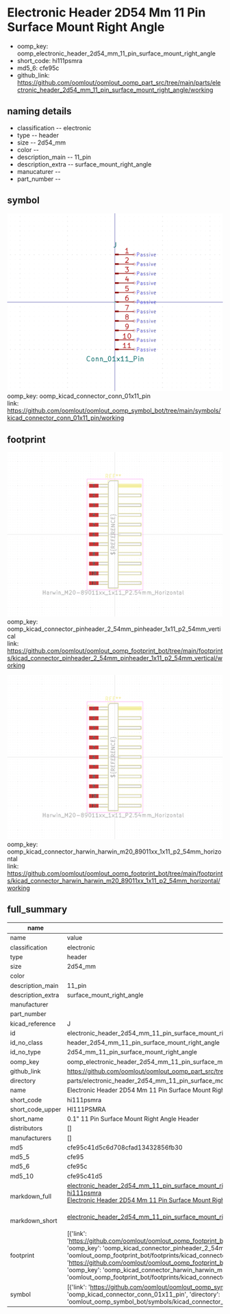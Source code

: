 # Electronic Header 2D54 Mm 11 Pin Surface Mount Right Angle

  
* oomp_key: oomp_electronic_header_2d54_mm_11_pin_surface_mount_right_angle 
* short_code: hi111psmra
* md5_6: cfe95c  
* github_link: https://github.com/oomlout/oomlout_oomp_part_src/tree/main/parts/electronic_header_2d54_mm_11_pin_surface_mount_right_angle/working  
## naming details
* classification -- electronic
* type -- header
* size -- 2d54_mm
* color -- 
* description_main -- 11_pin
* description_extra -- surface_mount_right_angle
* manucaturer -- 
* part_number -- 



## symbol

![](symbol/0/working/working_600.png)  
oomp_key: oomp_kicad_connector_conn_01x11_pin  
link: https://github.com/oomlout/oomlout_oomp_symbol_bot/tree/main/symbols/kicad_connector_conn_01x11_pin/working  

## footprint

![](footprint/0/working/working_600.png)  
oomp_key: oomp_kicad_connector_pinheader_2_54mm_pinheader_1x11_p2_54mm_vertical  
link: https://github.com/oomlout/oomlout_oomp_footprint_bot/tree/main/footprints/kicad_connector_pinheader_2_54mm_pinheader_1x11_p2_54mm_vertical/working  

![](footprint/0/working/working_600.png)  
oomp_key: oomp_kicad_connector_harwin_harwin_m20_89011xx_1x11_p2_54mm_horizontal  
link: https://github.com/oomlout/oomlout_oomp_footprint_bot/tree/main/footprints/kicad_connector_harwin_harwin_m20_89011xx_1x11_p2_54mm_horizontal/working  

## full_summary
| name | value | 
| --- | --- | 
| name | value | 
| classification | electronic | 
| type | header | 
| size | 2d54_mm | 
| color |  | 
| description_main | 11_pin | 
| description_extra | surface_mount_right_angle | 
| manufacturer |  | 
| part_number |  | 
| kicad_reference | J | 
| id | electronic_header_2d54_mm_11_pin_surface_mount_right_angle | 
| id_no_class | header_2d54_mm_11_pin_surface_mount_right_angle | 
| id_no_type | 2d54_mm_11_pin_surface_mount_right_angle | 
| oomp_key | oomp_electronic_header_2d54_mm_11_pin_surface_mount_right_angle | 
| github_link | https://github.com/oomlout/oomlout_oomp_part_src/tree/main/parts/electronic_header_2d54_mm_11_pin_surface_mount_right_angle/working | 
| directory | parts/electronic_header_2d54_mm_11_pin_surface_mount_right_angle | 
| name | Electronic Header 2D54 Mm 11 Pin Surface Mount Right Angle | 
| short_code | hi111psmra | 
| short_code_upper | HI111PSMRA | 
| short_name | 0.1" 11 Pin Surface Mount Right Angle Header | 
| distributors | [] | 
| manufacturers | [] | 
| md5 | cfe95c41d5c6d708cfad13432856fb30 | 
| md5_5 | cfe95 | 
| md5_6 | cfe95c | 
| md5_10 | cfe95c41d5 | 
| markdown_full | [electronic_header_2d54_mm_11_pin_surface_mount_right_angle](https://github.com/oomlout/oomlout_oomp_part_src/tree/main/parts/electronic_header_2d54_mm_11_pin_surface_mount_right_angle/working)<br>[hi111psmra](https://github.com/oomlout/oomlout_oomp_part_src/tree/main/parts/electronic_header_2d54_mm_11_pin_surface_mount_right_angle/working)<br>[Electronic Header 2D54 Mm 11 Pin Surface Mount Right Angle](https://github.com/oomlout/oomlout_oomp_part_src/tree/main/parts/electronic_header_2d54_mm_11_pin_surface_mount_right_angle/working)<br><br> | 
| markdown_short | [electronic_header_2d54_mm_11_pin_surface_mount_right_angle](https://github.com/oomlout/oomlout_oomp_part_src/tree/main/parts/electronic_header_2d54_mm_11_pin_surface_mount_right_angle/working)<br><br> | 
| footprint | [{'link': 'https://github.com/oomlout/oomlout_oomp_footprint_bot/tree/main/foootprntss/kicad_connector_pinheader_2_54mm_pinheader_1x11_p2_54mm_vertical', 'oomp_key': 'oomp_kicad_connector_pinheader_2_54mm_pinheader_1x11_p2_54mm_vertical', 'directory': 'oomlout_oomp_footprint_bot/footprints/kicad_connector_pinheader_2_54mm_pinheader_1x11_p2_54mm_vertical//working/working.kicad_mod'}, {'link': 'https://github.com/oomlout/oomlout_oomp_footprint_bot/tree/main/foootprntss/kicad_connector_harwin_harwin_m20_89011xx_1x11_p2_54mm_horizontal', 'oomp_key': 'oomp_kicad_connector_harwin_harwin_m20_89011xx_1x11_p2_54mm_horizontal', 'directory': 'oomlout_oomp_footprint_bot/footprints/kicad_connector_harwin_harwin_m20_89011xx_1x11_p2_54mm_horizontal//working/working.kicad_mod'}] | 
| symbol | [{'link': 'https://github.com/oomlout/oomlout_oomp_symbol_bot/tree/main/symbols/kicad_connector_conn_01x11_pin', 'oomp_key': 'oomp_kicad_connector_conn_01x11_pin', 'directory': 'oomlout_oomp_symbol_bot/symbols/kicad_connector_conn_01x11_pin//working/working.kicad_sym'}] | 
